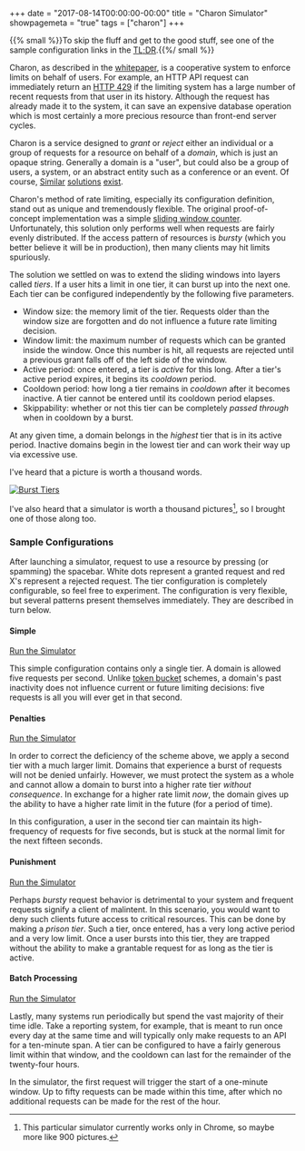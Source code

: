+++
date = "2017-08-14T00:00:00-00:00"
title = "Charon Simulator"
showpagemeta = "true"
tags = ["charon"]
+++

{{% small %}}To skip the fluff and get to the good stuff, see one of the sample configuration links in the [TL;DR](#sample-configurations).{{%/ small %}}

Charon, as described in the [whitepaper](/papers#charon), is a cooperative system to enforce limits on behalf of users. For example, an HTTP API request can immediately return an [HTTP 429](https://httpstatuses.com/429) if the limiting system has a large number of recent requests from that user in its history. Although the request has already made it to the system, it can save an expensive database operation which is most certainly a more precious resource than front-end server cycles.

Charon is a service designed to *grant* or *reject* either an individual or a group of requests for a resource on behalf of a *domain*, which is just an opaque string. Generally a domain is a "user", but could also be a group of users, a system, or an abstract entity such as a conference or an event. Of course, [Similar](https://github.com/lyft/ratelimit) [solutions](https://github.com/youtube/doorman) [exist](https://redis.io/commands/incr). 

Charon's method of rate limiting, especially its configuration definition, stand out as unique and tremendously flexible. The original proof-of-concept implementation was a simple [sliding window counter](https://engineering.classdojo.com/blog/2015/02/06/rolling-rate-limiter/). Unfortunately, this solution only performs well when requests are fairly evenly distributed. If the access pattern of resources is *bursty* (which you better believe it will be in production), then many clients may hit limits spuriously.

The solution we settled on was to extend the sliding windows into layers called *tiers*. If a user hits a limit in one tier, it can burst up into the next one. Each tier can be configured independently by the following five parameters.

- Window size: the memory limit of the tier. Requests older than the window size are forgotten and do not influence a future rate limiting decision.
- Window limit: the maximum number of requests which can be granted inside the window. Once this number is hit, all requests are rejected until a previous grant falls off of the left side of the window.
- Active period: once entered, a tier is *active* for this long. After a tier's active period expires, it begins its *cooldown* period.
- Cooldown period: how long a tier remains in *cooldown* after it becomes inactive. A tier cannot be entered until its cooldown period elapses.
- Skippability: whether or not this tier can be completely *passed through* when in cooldown by a burst.

At any given time, a domain belongs in the *highest* tier that is in its active period. Inactive domains begin in the lowest tier and can work their way up via excessive use.

I've heard that a picture is worth a thousand words.

[![Burst Tiers](/images/burst-tiers.png)](/images/burst-tiers.png)

I've also heard that a simulator is worth a thousand pictures[^1], so I brought one of those along too. 

[^1]: This particular simulator currently works only in Chrome, so maybe more like 900 pictures.

### Sample Configurations

After launching a simulator, request to use a resource by pressing (or spamming) the spacebar. White dots represent a granted request and red X's represent a rejected request. The tier configuration is completely configurable, so feel free to experiment. The configuration is very flexible, but several patterns present themselves immediately. They are described in turn below. 

#### Simple

<a href="javascript:void(0);" target="popup" onclick="window.open('/charon-simulator.html?tiers=5,1,30,0', 'Tier Configuration - Penalties', 'width=900,height=500')">Run the Simulator</a>

This simple configuration contains only a single tier. A domain is allowed five requests per second. Unlike [token bucket](https://en.wikipedia.org/wiki/Leaky_bucket) schemes, a domain's past inactivity does not influence current or future limiting decisions: five requests is all you will ever get in that second.

#### Penalties

<a href="javascript:void(0);" target="popup" onclick="window.open('/charon-simulator.html?tiers=5,1,1,0,50,5,5,15', 'Tier Configuration - Penalties', 'width=900,height=500')">Run the Simulator</a>

In order to correct the deficiency of the scheme above, we apply a second tier with a much larger limit. Domains that experience a burst of requests will not be denied unfairly. However, we must protect the system as a whole and cannot allow a domain to burst into a higher rate tier *without consequence*. In exchange for a higher rate limit *now*, the domain gives up the ability to have a higher rate limit in the future (for a period of time).

In this configuration, a user in the second tier can maintain its high-frequency of requests for five seconds, but is stuck at the normal limit for the next fifteen seconds.

#### Punishment

<a href="javascript:void(0);" target="popup" onclick="window.open('/charon-simulator.html?tiers=5,1,1,0,1,15,15,0', 'Tier Configuration - Punishment', 'width=900,height=500')">Run the Simulator</a>

Perhaps *bursty* request behavior is detrimental to your system and frequent requests signify a client of malintent. In this scenario, you would want to deny such clients future access to critical resources. This can be done by making a *prison tier*. Such a tier, once entered, has a very long active period and a very low limit. Once a user bursts into this tier, they are trapped without the ability to make a grantable request for as long as the tier is active.

#### Batch Processing

<a href="javascript:void(0);" target="popup" onclick="window.open('/charon-simulator.html?tiers=50,60,60,3540', 'Tier Configuration - Batch Processing', 'width=900,height=500')">Run the Simulator</a>

Lastly, many systems run periodically but spend the vast majority of their time idle. Take a reporting system, for example, that is meant to run once every day at the same time and will typically only make requests to an API for a ten-minute span. A tier can be configured to have a fairly generous limit within that window, and the cooldown can last for the remainder of the twenty-four hours.

In the simulator, the first request will trigger the start of a one-minute window. Up to fifty requests can be made within this time, after which no additional requests can be made for the rest of the hour.